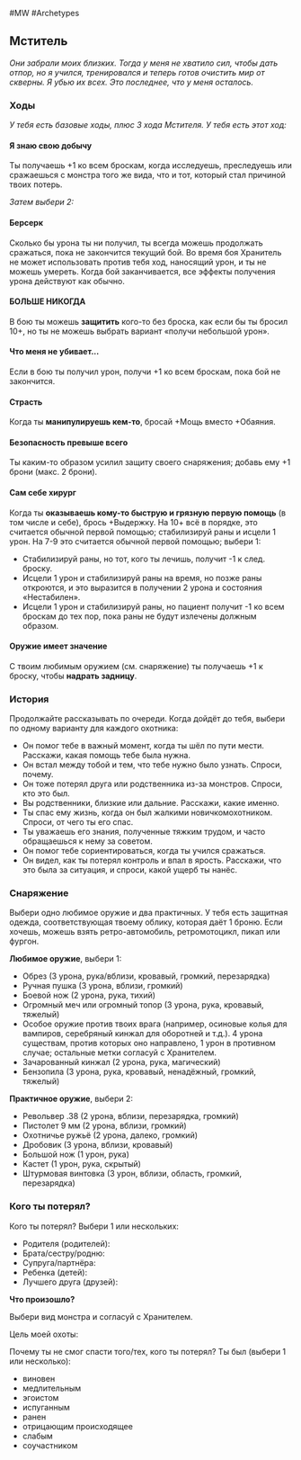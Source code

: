 #MW #Archetypes

## Мститель
*Они забрали моих близких. Тогда у меня не хватило сил, чтобы дать отпор, но я учился, тренировался и теперь готов очистить мир от скверны. Я убью их всех. Это последнее, что у меня осталось.*

### Ходы
*У тебя есть базовые ходы, плюс 3 хода Мстителя.* 
*У тебя есть этот ход:*
#### Я знаю свою добычу
Ты получаешь +1 ко всем броскам, когда исследуешь, преследуешь или сражаешься с монстра того же вида, что и тот, который стал причиной твоих потерь. 

*Затем выбери 2:* 
#### Берсерк
Сколько бы урона ты ни получил, ты всегда можешь продолжать сражаться, пока не закончится текущий бой. Во время боя Хранитель не может использовать против тебя ход, наносящий урон, и ты не можешь умереть. Когда бой заканчивается, все эффекты получения урона действуют как обычно. 

#### БОЛЬШЕ НИКОГДА
В бою ты можешь **защитить** кого-то без броска, как если бы ты бросил 10+, но ты не можешь выбрать вариант «получи небольшой урон». 

#### Что меня не убивает...
Если в бою ты получил урон, получи +1 ко всем броскам, пока бой не закончится. 

#### Страсть
Когда ты **манипулируешь кем-то**, бросай +Мощь вместо +Обаяния. 

#### Безопасность превыше всего
Ты каким-то образом усилил защиту своего снаряжения; добавь ему +1 брони (макс. 2 брони). 

#### Сам себе хирург
Когда ты **оказываешь кому-то быструю и грязную первую помощь** (в том числе и себе), брось +Выдержку. На 10+ всё в порядке, это считается обычной первой помощью; стабилизируй раны и исцели 1 урон. На 7-9 это считается обычной первой помощью; выбери 1: 
- Стабилизируй раны, но тот, кого ты лечишь, получит -1 к след. броску. 
- Исцели 1 урон и стабилизируй раны на время, но позже раны откроются, и это выразится в получении 2 урона и состояния «Нестабилен». 
- Исцели 1 урон и стабилизируй раны, но пациент получит -1 ко всем броскам до тех пор, пока раны не будут излечены должным образом. 

#### Оружие имеет значение
С твоим любимым оружием (см. снаряжение) ты получаешь +1 к броску, чтобы **надрать задницу**.

### История
Продолжайте рассказывать по очереди. Когда дойдёт до тебя, выбери по одному варианту для каждого охотника: 
- Он помог тебе в важный момент, когда ты шёл по пути мести. Расскажи, какая помощь тебе была нужна. 
- Он встал между тобой и тем, что тебе нужно было узнать. Спроси, почему. 
- Он тоже потерял друга или родственника из-за монстров. Спроси, кто это был. 
- Вы родственники, близкие или дальние. Расскажи, какие именно. 
- Ты спас ему жизнь, когда он был жалкими новичкомохотником. Спроси, от чего ты его спас. 
- Ты уважаешь его знания, полученные тяжким трудом, и часто обращаешься к нему за советом. 
- Он помог тебе сориентироваться, когда ты учился сражаться. 
- Он видел, как ты потерял контроль и впал в ярость. Расскажи, что это была за ситуация, и спроси, какой ущерб ты нанёс. 

### Снаряжение
Выбери одно любимое оружие и два практичных. У тебя есть защитная одежда, соответствующая твоему облику, которая даёт 1 броню. Если хочешь, можешь взять ретро-автомобиль, ретромотоцикл, пикап или фургон. 

**Любимое оружие**, выбери 1: 
- Обрез (3 урона, рука/вблизи, кровавый, громкий, перезарядка) 
- Ручная пушка (3 урона, вблизи, громкий) 
- Боевой нож (2 урона, рука, тихий) 
- Огромный меч или огромный топор (3 урона, рука, кровавый, тяжелый) 
- Особое оружие против твоих врага (например, осиновые колья для вампиров, серебряный кинжал для оборотней и т.д.). 4 урона существам, против которых оно направлено, 1 урон в противном случае; остальные метки согласуй с Хранителем. 
- Зачарованный кинжал (2 урона, рука, магический) 
- Бензопила (3 урона, рука, кровавый, ненадёжный, громкий, тяжелый) 
 
**Практичное оружие**, выбери 2: 
- Револьвер .38 (2 урона, вблизи, перезарядка, громкий) 
- Пистолет 9 мм (2 урона, вблизи, громкий) 
- Охотничье ружьё (2 урона, далеко, громкий) 
- Дробовик (3 урона, вблизи, кровавый) 
- Большой нож (1 урон, рука) 
- Кастет (1 урон, рука, скрытый) 
- Штурмовая винтовка (3 урон, вблизи, область, громкий, перезарядка)

### Кого ты потерял?
Кого ты потерял? Выбери 1 или нескольких: 
- Родителя (родителей):
- Брата/сестру/родню:
- Супруга/партнёра: 
- Ребенка (детей): 
- Лучшего друга (друзей):

**Что произошло?**

Выбери вид монстра и согласуй с Хранителем.

Цель моей охоты:

Почему ты не смог спасти того/тех, кого ты потерял? 
Ты был (выбери 1 или несколько): 
- виновен 
- медлительным 
- эгоистом 
- испуганным 
- ранен 
- отрицающим происходящее 
- слабым 
- соучастником
